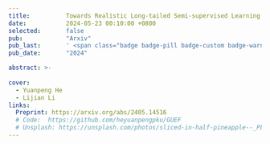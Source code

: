 ```yaml
---
title:          Towards Realistic Long-tailed Semi-supervised Learning in an Open World
date:           2024-05-23 00:10:00 +0800
selected:       false
pub:            "Arxiv"
pub_last:       ' <span class="badge badge-pill badge-custom badge-warning">CCF N</span>'
pub_date:       "2024"

abstract: >-
  
cover:          
  - Yuanpeng He
  - Lijian Li
links:
  Preprint: https://arxiv.org/abs/2405.14516 
  # Code:  https://github.com/heyuanpengpku/GUEF
  # Unsplash: https://unsplash.com/photos/sliced-in-half-pineapple--_PLJZmHZzk
---
```

